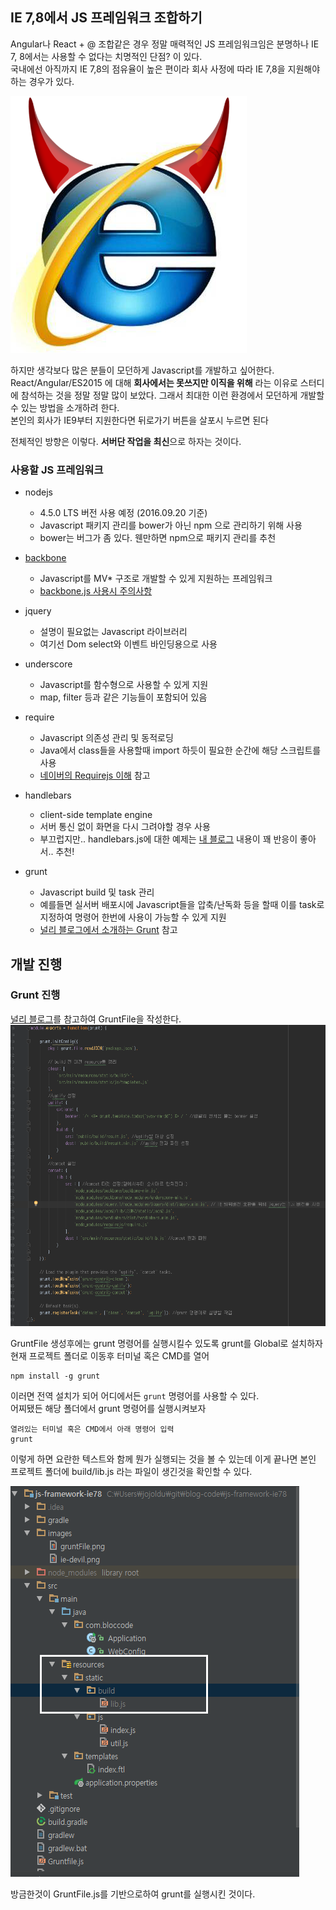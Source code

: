 IE 7,8에서 JS 프레임워크 조합하기
---------------------------------
Angular나 React + @ 조합같은 경우 정말 매력적인 JS 프레임워크임은 분명하나 IE 7, 8에서는 사용할 수 없다는 치명적인 단점? 이 있다. <br/>
국내에선 아직까지 IE 7,8의 점유율이 높은 편이라 회사 사정에 따라 IE 7,8을 지원해야하는 경우가 있다.

![악마의 IE](./images/ie-devil.png)

하지만 생각보다 많은 분들이 모던하게 Javascript를 개발하고 싶어한다. <br/>
React/Angular/ES2015 에 대해 **회사에서는 못쓰지만 이직을 위해** 라는 이유로 스터디에 참석하는 것을 정말 정말 많이 보았다.
그래서 최대한 이런 환경에서 모던하게 개발할 수 있는 방법을 소개하려 한다. <br/>
본인의 회사가 IE9부터 지원한다면 뒤로가기 버튼을 살포시 누르면 된다 <br/>

전체적인 방향은 이렇다. **서버단 작업을 최신**으로 하자는 것이다. <br/>

### 사용할 JS 프레임워크
* nodejs
  - 4.5.0 LTS 버전 사용 예정 (2016.09.20 기준)
  - Javascript 패키지 관리를 bower가 아닌 npm 으로 관리하기 위해 사용
  - bower는 버그가 좀 있다. 웬만하면 npm으로 패키지 관리를 추천
  
* [backbone](http://backbonejs.org/)
  - Javascript를 MV* 구조로 개발할 수 있게 지원하는 프레임워크
  - [backbone.js 사용시 주의사항](http://huns.me/development/1212)

* jquery
  - 설명이 필요없는 Javascript 라이브러리
  - 여기선 Dom select와 이벤트 바인딩용으로 사용
  
* underscore
  - Javascript를 함수형으로 사용할 수 있게 지원
  - map, filter 등과 같은 기능들이 포함되어 있음
  
* require
  - Javascript 의존성 관리 및 동적로딩
  - Java에서 class들을 사용할때 import 하듯이 필요한 순간에 해당 스크립트를 사용
  - [네이버의 Requirejs 이해](http://d2.naver.com/helloworld/591319) 참고
  
* handlebars
  - client-side template engine
  - 서버 통신 없이 화면을 다시 그려야할 경우 사용
  - 부끄럽지만.. handlebars.js에 대한 예제는 [내 블로그](http://jojoldu.tistory.com/23) 내용이 꽤 반응이 좋아서.. 추천! 

* grunt
  - Javascript build 및 task 관리
  - 예를들면 실서버 배포시에 Javascript들을 압축/난독화 등을 할때 이를 task로 지정하여 명령어 한번에 사용이 가능할 수 있게 지원
  - [널리 블로그에서 소개하는 Grunt](http://nuli.navercorp.com/sharing/blog/post/1132682) 참고

개발 진행
----------
### Grunt 진행
[널리 블로그](http://nuli.navercorp.com/sharing/blog/post/1132682)를 참고하여 GruntFile을 작성한다.<br/>
![gruntfile](./images/gruntFile.png)

GruntFile 생성후에는 grunt 명령어를 실행시킬수 있도록 grunt를 Global로 설치하자 <br/>
현재 프로젝트 폴더로 이동후 터미널 혹은 CMD를 열어 <br/>
```
npm install -g grunt
```

이러면 전역 설치가 되어 어디에서든 ```grunt``` 명령어를 사용할 수 있다. <br/>
어찌됐든 해당 폴더에서 grunt 명령어를 실행시켜보자
```
열려있는 터미널 혹은 CMD에서 아래 명령어 입력
grunt
```
이렇게 하면 요란한 텍스트와 함께 뭔가 실행되는 것을 볼 수 있는데 이게 끝나면 본인 프로젝트 폴더에 build/lib.js 라는 파일이 생긴것을 확인할 수 있다.

![grunt실행후](./images/gruntAfter.png)

방금한것이 GruntFile.js를 기반으로하여 grunt를 실행시킨 것이다. <br/>